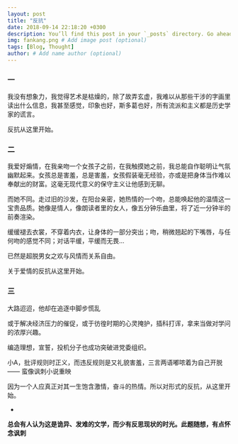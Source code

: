 ```yaml
---
layout: post
title: "反抗"
date: 2018-09-14 22:18:20 +0300
description: You’ll find this post in your `_posts` directory. Go ahead and edit it and re-build the site to see your changes. # Add post description (optional)
img: fankang.png # Add image post (optional)
tags: [Blog, Thought]
author: # Add name author (optional)
---
```




### 一

我没有想象力，我觉得艺术是枯燥的，除了故弄玄虚，我难以从那些干涉的字画里读出什么信息，我甚至感觉，印象也好，斯多葛也好，所有流派和主义都是历史学家的谎言。

反抗从这里开始。





### 二

我爱好煽情，在我亲吻一个女孩子之前，在我触摸她之前，我总能自作聪明让气氛幽默起来。女孩总是害羞，总是害羞，女孩假装毫无经验，亦或是把身体当作难以奉献出的财富。这毫无现代意义的保守主义让他感到无聊。

而她不同。走过旧的沙发，在阳台亲密，她热情的一个吻，总能唤起他的温情这一宝贵品质。她像是情人，像朗读者里的女人，像五分钟乐曲里，将了近一分钟半的前奏渲染。

缓缓褪去衣裳，不穿着内衣，让身体的一部分突出；吻，稍微翘起的下嘴唇，与任何吻的感觉不同；对话平缓，平缓而无畏...

已然是超脱男女之欢与风情而关系自由。

关于爱情的反抗从这里开始。





### 三

大路迢迢，他却在追逐中脚步慌乱

或于解决经济压力的催促，或于彷徨时期的心灵掩护，插科打诨，拿来当做对学问的浓厚兴趣。

编造理想，宣誓，投机分子也成功突破进党委组织。

小A，批评规则时正义，而违反规则是又礼貌害羞，三言两语嘟哝着为自己开脱 —— 蛮像讽刺小说重映



因为一个人应真正对其一生饱含激情，奋斗的热情。所以对形式的反抗，从这里开始。





-



**总会有人认为这是诡异、发难的文学，而少有反思现状的时光。此题随想，有点怀念讽刺**









